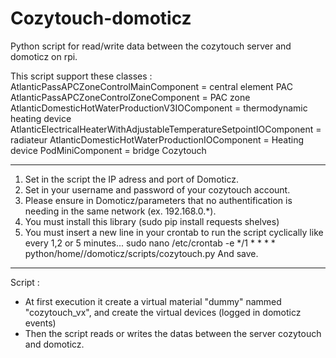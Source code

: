 # Cozytouch-domoticz
Python script for read/write data between the cozytouch server and domoticz on rpi.

This script support these classes :
AtlanticPassAPCZoneControlMainComponent = central element PAC
AtlanticPassAPCZoneControlZoneComponent = PAC zone
AtlanticDomesticHotWaterProductionV3IOComponent = thermodynamic heating device
AtlanticElectricalHeaterWithAdjustableTemperatureSetpointIOComponent = radiateur
AtlanticDomesticHotWaterProductionIOComponent = Heating device
PodMiniComponent = bridge Cozytouch


---------------------------------------------------------------------------------------

1) Set in the script the IP adress and port of Domoticz.
2) Set in your username and password of your cozytouch account.
3) Please ensure in Domoticz/parameters that no authentification is needing in the same network (ex. 192.168.0.*).
4) You must install this library (sudo pip install requests shelves)
5) You must insert a new line in your crontab to run the script cyclically like every 1,2 or 5 minutes...
  sudo nano /etc/crontab -e
  */1 *   * * *   <utilisateur>      python/home/<utilisateur>/domoticz/scripts/cozytouch.py
  And save.

---------------------------------------------------------------------------------------

Script : 
- At first execution it create a virtual material "dummy" nammed "cozytouch_vx", and create the virtual devices (logged in domoticz events)
- Then the script reads or writes the datas between the server cozytouch and domoticz.
